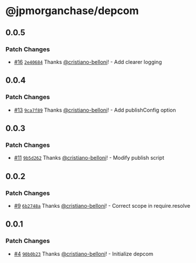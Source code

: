 # @jpmorganchase/depcom

## 0.0.5

### Patch Changes

- [#16](https://github.com/jpmorganchase/depcom/pull/16) [`2e40684`](https://github.com/jpmorganchase/depcom/commit/2e406849d9de4188b746b954a890cd2535b419a7) Thanks [@cristiano-belloni](https://github.com/cristiano-belloni)! - Add clearer logging

## 0.0.4

### Patch Changes

- [#13](https://github.com/jpmorganchase/depcom/pull/13) [`9ca7f89`](https://github.com/jpmorganchase/depcom/commit/9ca7f89e0a0696dc146e6fbf36f493b894c9b5a1) Thanks [@cristiano-belloni](https://github.com/cristiano-belloni)! - Add publishConfig option

## 0.0.3

### Patch Changes

- [#11](https://github.com/jpmorganchase/depcom/pull/11) [`9b5d262`](https://github.com/jpmorganchase/depcom/commit/9b5d262a074231c3bda35014b8719349e184954a) Thanks [@cristiano-belloni](https://github.com/cristiano-belloni)! - Modify publish script

## 0.0.2

### Patch Changes

- [#9](https://github.com/jpmorganchase/depcom/pull/9) [`6b2748a`](https://github.com/jpmorganchase/depcom/commit/6b2748ad114bf5d4da0979ee660e093ff24407e5) Thanks [@cristiano-belloni](https://github.com/cristiano-belloni)! - Correct scope in require.resolve

## 0.0.1

### Patch Changes

- [#4](https://github.com/jpmorganchase/depcom/pull/4) [`90b0b23`](https://github.com/jpmorganchase/depcom/commit/90b0b2396b05aa2ab2ed69693f76ed8b6557709c) Thanks [@cristiano-belloni](https://github.com/cristiano-belloni)! - Initialize depcom
